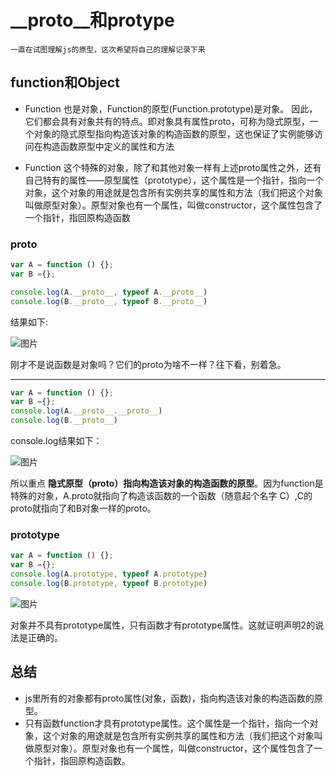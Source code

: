 # __proto__和protype
	一直在试图理解js的原型，这次希望将自己的理解记录下来

## function和Object

- Function 也是对象，Function的原型(Function.prototype)是对象。
因此，它们都会具有对象共有的特点。即对象具有属性proto，可称为隐式原型，一个对象的隐式原型指向构造该对象的构造函数的原型，这也保证了实例能够访问在构造函数原型中定义的属性和方法

- Function 这个特殊的对象，除了和其他对象一样有上述proto属性之外，还有自己特有的属性——原型属性（prototype），这个属性是一个指针，指向一个对象，这个对象的用途就是包含所有实例共享的属性和方法（我们把这个对象叫做原型对象）。原型对象也有一个属性，叫做constructor，这个属性包含了一个指针，指回原构造函数

### __proto__

```javascript
var A = function () {};
var B ={};

console.log(A.__proto__, typeof A.__proto__)
console.log(B.__proto__, typeof B.__proto__)
```
结果如下:

![图片](https://raw.githubusercontent.com/HerryLo/Knowledge/master/Img/20180301112234.png)

刚才不是说函数是对象吗？它们的proto为啥不一样？往下看，别着急。


****

```javascript
var A = function () {};
var B ={};
console.log(A.__proto__.__proto__)
console.log(B.__proto__)
```

console.log结果如下：

![图片](https://raw.githubusercontent.com/HerryLo/Knowledge/master/Img/20180301112422.png)

所以重点 **隐式原型（proto）指向构造该对象的构造函数的原型**。因为function是特殊的对象，A.proto就指向了构造该函数的一个函数（随意起个名字 C）,C的proto就指向了和B对象一样的proto。

### prototype

```javascript
var A = function () {};
var B ={};
console.log(A.prototype, typeof A.prototype)
console.log(B.prototype, typeof B.prototype)
```

![图片](https://raw.githubusercontent.com/HerryLo/Knowledge/master/Img/20180301113203.png)

对象并不具有prototype属性，只有函数才有prototype属性。这就证明声明2的说法是正确的。

## 总结

- js里所有的对象都有proto属性(对象，函数)，指向构造该对象的构造函数的原型。
- 只有函数function才具有prototype属性。这个属性是一个指针，指向一个对象，这个对象的用途就是包含所有实例共享的属性和方法（我们把这个对象叫做原型对象）。原型对象也有一个属性，叫做constructor，这个属性包含了一个指针，指回原构造函数。
